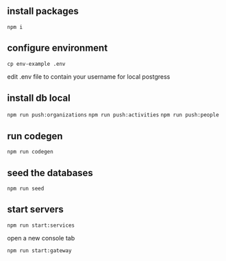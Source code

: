 ## install packages

`npm i`

## configure environment

`cp env-example .env`

edit .env file to contain your username for local postgress

## install db local

`npm run push:organizations`
`npm run push:activities`
`npm run push:people`

## run codegen

`npm run codegen`

## seed the databases

`npm run seed`

## start servers

`npm run start:services`

open a new console tab

`npm run start:gateway`